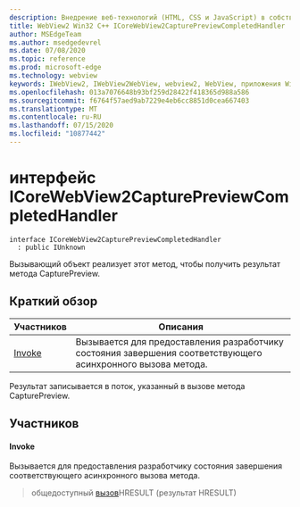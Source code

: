 ```yaml
---
description: Внедрение веб-технологий (HTML, CSS и JavaScript) в собственные приложения с помощью элемента управления Microsoft Edge WebView2
title: WebView2 Win32 C++ ICoreWebView2CapturePreviewCompletedHandler
author: MSEdgeTeam
ms.author: msedgedevrel
ms.date: 07/08/2020
ms.topic: reference
ms.prod: microsoft-edge
ms.technology: webview
keywords: IWebView2, IWebView2WebView, webview2, WebView, приложения Win32, Win32, EDGE, ICoreWebView2, ICoreWebView2Controller, управление браузером, EDGE HTML, ICoreWebView2CapturePreviewCompletedHandler
ms.openlocfilehash: 013a7076648b93bf259d28422f418365d988a586
ms.sourcegitcommit: f6764f57aed9ab7229e4eb6cc8851d0cea667403
ms.translationtype: MT
ms.contentlocale: ru-RU
ms.lasthandoff: 07/15/2020
ms.locfileid: "10877442"
---
```

# интерфейс ICoreWebView2CapturePreviewCompletedHandler 

```
interface ICoreWebView2CapturePreviewCompletedHandler
  : public IUnknown
```

Вызывающий объект реализует этот метод, чтобы получить результат метода CapturePreview.

## Краткий обзор

 Участников                        | Описания
--------------------------------|---------------------------------------------
[Invoke](#invoke) | Вызывается для предоставления разработчику состояния завершения соответствующего асинхронного вызова метода.

Результат записывается в поток, указанный в вызове метода CapturePreview.

## Участников

#### Invoke 

Вызывается для предоставления разработчику состояния завершения соответствующего асинхронного вызова метода.

> общедоступный [вызов](#invoke)HRESULT (результат HRESULT)

